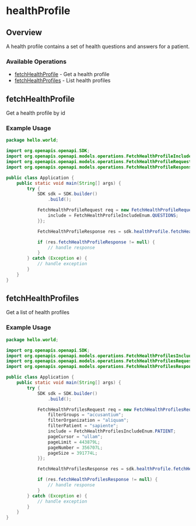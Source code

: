 # healthProfile

## Overview

A health profile contains a set of health questions and answers for a patient.

### Available Operations

* [fetchHealthProfile](#fetchhealthprofile) - Get a health profile
* [fetchHealthProfiles](#fetchhealthprofiles) - List health profiles

## fetchHealthProfile

Get a health profile by id

### Example Usage

```java
package hello.world;

import org.openapis.openapi.SDK;
import org.openapis.openapi.models.operations.FetchHealthProfileIncludeEnum;
import org.openapis.openapi.models.operations.FetchHealthProfileRequest;
import org.openapis.openapi.models.operations.FetchHealthProfileResponse;

public class Application {
    public static void main(String[] args) {
        try {
            SDK sdk = SDK.builder()
                .build();

            FetchHealthProfileRequest req = new FetchHealthProfileRequest("illum") {{
                include = FetchHealthProfileIncludeEnum.QUESTIONS;
            }};            

            FetchHealthProfileResponse res = sdk.healthProfile.fetchHealthProfile(req);

            if (res.fetchHealthProfileResponse != null) {
                // handle response
            }
        } catch (Exception e) {
            // handle exception
        }
    }
}
```

## fetchHealthProfiles

Get a list of health profiles

### Example Usage

```java
package hello.world;

import org.openapis.openapi.SDK;
import org.openapis.openapi.models.operations.FetchHealthProfilesIncludeEnum;
import org.openapis.openapi.models.operations.FetchHealthProfilesRequest;
import org.openapis.openapi.models.operations.FetchHealthProfilesResponse;

public class Application {
    public static void main(String[] args) {
        try {
            SDK sdk = SDK.builder()
                .build();

            FetchHealthProfilesRequest req = new FetchHealthProfilesRequest() {{
                filterGroups = "accusantium";
                filterOrganization = "aliquam";
                filterPatient = "sapiente";
                include = FetchHealthProfilesIncludeEnum.PATIENT;
                pageCursor = "ullam";
                pageLimit = 443879L;
                pageNumber = 356707L;
                pageSize = 391774L;
            }};            

            FetchHealthProfilesResponse res = sdk.healthProfile.fetchHealthProfiles(req);

            if (res.fetchHealthProfilesResponse != null) {
                // handle response
            }
        } catch (Exception e) {
            // handle exception
        }
    }
}
```
